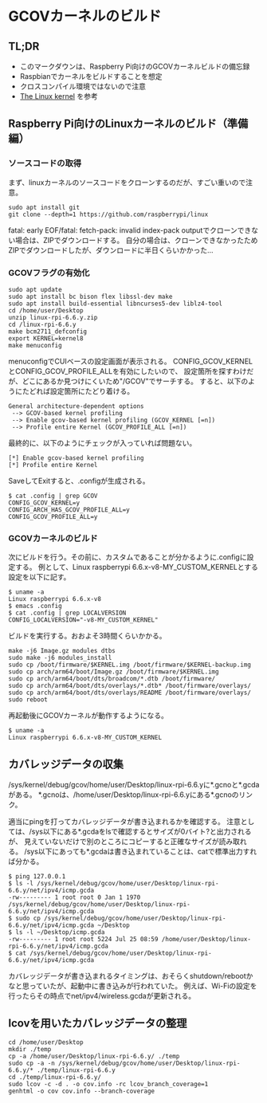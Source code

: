 # GCOVカーネルのビルド

## TL;DR
- このマークダウンは、Raspberry Pi向けのGCOVカーネルビルドの備忘録
- Raspbianでカーネルをビルドすることを想定
- クロスコンパイル環境ではないので注意
-  [The Linux kernel](https://www.raspberrypi.com/documentation/computers/linux_kernel.html) を参考
    
## Raspberry Pi向けのLinuxカーネルのビルド（準備編）
### ソースコードの取得
まず、linuxカーネルのソースコードをクローンするのだが、すごい重いので注意。
```
sudo apt install git
git clone --depth=1 https://github.com/raspberrypi/linux
```
fatal: early EOF/fatal: fetch-pack: invalid index-pack outputでクローンできない場合は、ZIPでダウンロードする。
自分の場合は、クローンできなかったためZIPでダウンロードしたが、ダウンロードに半日くらいかかった...

### GCOVフラグの有効化

```
sudo apt update
sudo apt install bc bison flex libssl-dev make
sudo apt install build-essential libncurses5-dev liblz4-tool
cd /home/user/Desktop
unzip linux-rpi-6.6.y.zip
cd /linux-rpi-6.6.y
make bcm2711_defconfig
export KERNEL=kernel8
make menuconfig
```
menuconfigでCUIベースの設定画面が表示される。
CONFIG_GCOV_KERNELとCONFIG_GCOV_PROFILE_ALLを有効にしたいので、
設定箇所を探すわけだが、どこにあるか見つけにくいため"/GCOV"でサーチする。
すると、以下のようにたどれば設定箇所にたどり着ける。

```
General architecture-dependent options
 --> GCOV-based kernel profiling
 --> Enable gcov-based kernel profiling (GCOV_KERNEL [=n])
 --> Profile entire Kernel (GCOV_PROFILE_ALL [=n])
```

最終的に、以下のようにチェックが入っていれば問題ない。
```
[*] Enable gcov-based kernel profiling
[*] Profile entire Kernel
```

SaveしてExitすると、.configが生成される。
```
$ cat .config | grep GCOV
CONFIG_GCOV_KERNEL=y
CONFIG_ARCH_HAS_GCOV_PROFILE_ALL=y
CONFIG_GCOV_PROFILE_ALL=y
```

### GCOVカーネルのビルド
次にビルドを行う。その前に、カスタムであることが分かるように.configに設定する。
例として、Linux raspberrypi 6.6.x-v8-MY_CUSTOM_KERNELとする設定を以下に記す。
```
$ uname -a
Linux raspberrypi 6.6.x-v8
$ emacs .config
$ cat .config | grep LOCALVERSION 
CONFIG_LOCALVERSION="-v8-MY_CUSTOM_KERNEL"
```
ビルドを実行する。おおよそ3時間くらいかかる。
```
make -j6 Image.gz modules dtbs
sudo make -j6 modules_install
sudo cp /boot/firmware/$KERNEL.img /boot/firmware/$KERNEL-backup.img
sudo cp arch/arm64/boot/Image.gz /boot/firmware/$KERNEL.img
sudo cp arch/arm64/boot/dts/broadcom/*.dtb /boot/firmware/
sudo cp arch/arm64/boot/dts/overlays/*.dtb* /boot/firmware/overlays/
sudo cp arch/arm64/boot/dts/overlays/README /boot/firmware/overlays/
sudo reboot
```
再起動後にGCOVカーネルが動作するようになる。
```
$ uname -a
Linux raspberrypi 6.6.x-v8-MY_CUSTOM_KERNEL
```

## カバレッジデータの収集
/sys/kernel/debug/gcov/home/user/Desktop/linux-rpi-6.6.yに*.gcnoと*.gcdaがある。
*.gcnoは、/home/user/Desktop/linux-rpi-6.6.yにある\*.gcnoのリンク。

適当にpingを打ってカバレッジデータが書き込まれるかを確認する。
注意としては、/sys以下にある*.gcdaをlsで確認するとサイズが0バイト?と出力されるが、
見えていないだけで別のところにコピーすると正確なサイズが読み取れる。
/sys以下にあっても*.gcdaは書き込まれていることは、catで標準出力すれば分かる。
```
$ ping 127.0.0.1
$ ls -l /sys/kernel/debug/gcov/home/user/Desktop/linux-rpi-6.6.y/net/ipv4/icmp.gcda
-rw--------- 1 root root 0 Jan 1 1970 /sys/kernel/debug/gcov/home/user/Desktop/linux-rpi-6.6.y/net/ipv4/icmp.gcda
$ sudo cp /sys/kernel/debug/gcov/home/user/Desktop/linux-rpi-6.6.y/net/ipv4/icmp.gcda ~/Desktop
$ ls -l ~/Desktop/icmp.gcda
-rw--------- 1 root root 5224 Jul 25 08:59 /home/user/Desktop/linux-rpi-6.6.y/net/ipv4/icmp.gcda
$ cat /sys/kernel/debug/gcov/home/user/Desktop/linux-rpi-6.6.y/net/ipv4/icmp.gcda
```
カバレッジデータが書き込まれるタイミングは、おそらくshutdown/rebootかなと思っていたが、起動中に書き込みが行われていた。
例えば、Wi-Fiの設定を行ったらその時点でnet/ipv4/wireless.gcdaが更新される。

## lcovを用いたカバレッジデータの整理
```
cd /home/user/Desktop
mkdir ./temp
cp -a /home/user/Desktop/linux-rpi-6.6.y/ ./temp
sudo cp -a -n /sys/kernel/debug/gcov/home/user/Desktop/linux-rpi-6.6.y/* ./temp/linux-rpi-6.6.y
cd ./temp/linux-rpi-6.6.y/
sudo lcov -c -d . -o cov.info -rc lcov_branch_coverage=1
genhtml -o cov cov.info --branch-coverage
```

